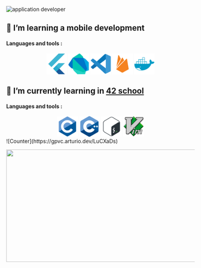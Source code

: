 ![application developer](https://user-images.githubusercontent.com/69203865/188951844-bcad61de-7116-4a8d-8fda-d7d0205a5c94.svg)

<h2>🔭 I’m learning a mobile development</h2>
<h4>Languages and tools :</h4>

<div align="center">
    <img src="https://github.com/devicons/devicon/blob/master/icons/flutter/flutter-original.svg" title="Flutter" alt="Flutter" width="55" height="55"/>
    <img src="https://github.com/devicons/devicon/blob/master/icons/dart/dart-original.svg" title="Dart"  alt="Dart" width="55" height="55"/>
    <img src="https://github.com/devicons/devicon/blob/master/icons/vscode/vscode-original.svg" title="Vscode"  alt="Vscode" width="55" height="55"/>
    <img src="https://github.com/devicons/devicon/blob/master/icons/firebase/firebase-plain.svg" title="Firebase" alt="Firebase" width="55" height="55"/>
    <img src="https://github.com/devicons/devicon/blob/master/icons/docker/docker-plain.svg" title="Docker" alt="Docker" width="55" height="55"/>
</div>

<h2>🔭 I’m currently learning in <a href="https://42.fr/en/homepage/">42 school</a></h2>
<h4>Languages and tools :</h4>

<div align="center">
    <img src="https://github.com/devicons/devicon/blob/master/icons/c/c-original.svg" title="C" alt="C" width="55" height="55"/>
    <img src="https://github.com/devicons/devicon/blob/master/icons/cplusplus/cplusplus-original.svg" title="C++" alt="C++" width="55" height="55"/>
    <img src="https://github.com/devicons/devicon/blob/master/icons/bash/bash-original.svg" title="Bash" alt="Bash" width="55" height="55"/>
    <img src="https://github.com/devicons/devicon/blob/master/icons/vim/vim-original.svg" title="Vim" alt="Vim" width="55" height="55"/>
</div>
![Counter](https://gpvc.arturio.dev/LuCXaDs)
<p align="center"><img src="https://media.giphy.com/media/dWesBcTLavkZuG35MI/giphy.gif" width="600" height="300"  /></p>
<!--
**LuCXaDs/lucxads** is a ✨ _special_ ✨ repository because its `README.md` (this file) appears on your GitHub profile.

Here are some ideas to get you started:

- 🔭 I’m currently working on mobile developemnt
- 🌱 I’m currently learning ...
- 👯 I’m looking to collaborate on ...
- 🤔 I’m looking for help with ...
- 💬 Ask me about ...
- 📫 How to reach me: ...
- 😄 Pronouns: ...
- ⚡ Fun fact: ...
-->
